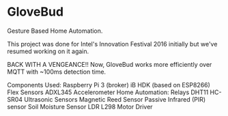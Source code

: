# GloveBud
Gesture Based Home Automation.

This project was done for Intel's Innovation Festival 2016 initially but we've resumed working on it again.

BACK WITH A VENGEANCE!!
Now, GloveBud works more efficiently over MQTT with ~100ms detection time.

Components Used:
Raspberry Pi 3 (broker)
iB HDK (based on ESP8266)
Flex Sensors
ADXL345 Accelerometer
Home Automation:
Relays
DHT11
HC-SR04 Ultrasonic Sensors
Magnetic Reed Sensor
Passive Infrared (PIR) sensor
Soil Moisture Sensor
LDR
L298 Motor Driver
